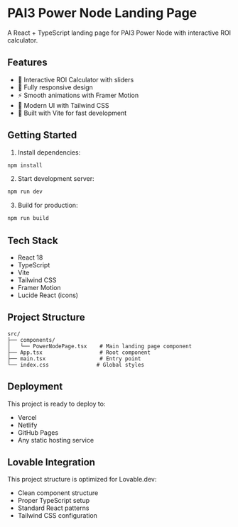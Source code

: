 # PAI3 Power Node Landing Page

A React + TypeScript landing page for PAI3 Power Node with interactive ROI calculator.

## Features

- 🎯 Interactive ROI Calculator with sliders
- 📱 Fully responsive design
- ⚡ Smooth animations with Framer Motion
- 🎨 Modern UI with Tailwind CSS
- 🔧 Built with Vite for fast development

## Getting Started

1. Install dependencies:
```bash
npm install
```

2. Start development server:
```bash
npm run dev
```

3. Build for production:
```bash
npm run build
```

## Tech Stack

- React 18
- TypeScript
- Vite
- Tailwind CSS
- Framer Motion
- Lucide React (icons)

## Project Structure

```
src/
├── components/
│   └── PowerNodePage.tsx    # Main landing page component
├── App.tsx                  # Root component
├── main.tsx                 # Entry point
└── index.css               # Global styles
```

## Deployment

This project is ready to deploy to:
- Vercel
- Netlify  
- GitHub Pages
- Any static hosting service

## Lovable Integration

This project structure is optimized for Lovable.dev:
- Clean component structure
- Proper TypeScript setup
- Standard React patterns
- Tailwind CSS configuration